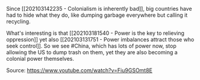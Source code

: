 Since [[202103142235 - Colonialism is inherently bad]], big countries have had to hide what they do, like dumping garbage everywhere but calling it recycling. 

What's interesting is that [[202103181540 - Power is the key to relieving oppression]] yet also [[202103131751 - Power imbalances attract those who seek control]]. So we see #China, which has lots of power now, stop allowing the US to dump trash on them, yet they are also becoming a colonial power themselves. 

Source: https://www.youtube.com/watch?v=Fiu9GSOmt8E